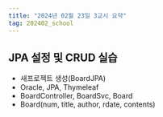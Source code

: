 ```yaml
---
title: "2024년 02월 23일 3교시 요약"
tag: 202402_school
---
```


## JPA 설정 및 CRUD 실습

- 새프로젝트 생성(BoardJPA)
- Oracle, JPA, Thymeleaf
- BoardController, BoardSvc, Board
- Board(num, title, author, rdate, contents)